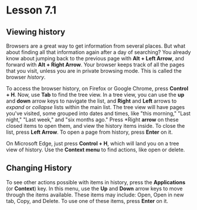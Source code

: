 # Lesson 7.1

## Viewing history

Browsers are a great way to get information from several places. But what about
finding all that information again after a day of searching? You
already know about jumping back to the previous page with **Alt + Left
Arrow**, and forward with **Alt + Right Arrow**. Your browser keeps
track of all the pages that you visit, unless you are in private
browsing mode. This is called the browser *history*.

To access the browser history, on Firefox or Google Chrome, press
**Control + H**. Now, use **Tab** to find the tree view. In a tree view,
you can use the **up** and **down** arrow keys to navigate the list, and
**Right** and **Left** arrows to *expand* or *collapse* lists within the
main list. The tree view will have pages you've visited, some grouped
into dates and times, like "this morning," "Last night," "Last week,"
and "six months ago." Press *Right **arrow** on these closed items to
open them, and view the history items inside. To close the list, press
**Left Arrow**. To open a page from history, press **Enter** on it.

On Microsoft Edge, just press **Control + H**, which will land you on a tree
view of history. Use the **Context menu**  to find actions, like open or delete.

## Changing History

To see other actions possible with items in history, press the
**Applications** (or **Context**) key. In this menu, use the **Up** and
**Down** arrow keys to move through the items available. These items may
include: Open, Open in new tab, Copy, and Delete. To use one of these
items, press **Enter** on it.
